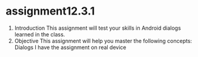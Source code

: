 # assignment12.3.1
1. Introduction
This assignment will test your skills in Android dialogs learned in the class.
2. Objective
This assignment will help you master the following concepts:
Dialogs
I have the assignment on real device
